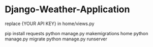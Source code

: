 # Django-Weather-Application

replace {YOUR API KEY} in home/views.py

pip install requests
python manage.py makemigrations home
python manage.py migrate
python manage.py runserver
